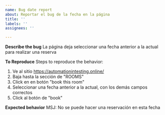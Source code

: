 ```yaml
---
name: Bug date report
about: Reportar el bug de la fecha en la página
title: ''
labels: ''
assignees: ''

---
```


**Describe the bug**
La página deja seleccionar una fecha anterior a la actual para realizar una reserva

**To Reproduce**
Steps to reproduce the behavior:
1. Ve al sitio https://automationintesting.online/
2. Baja hasta la sección de "ROOMS"
3. Click en en botón "book this room"
4. Seleccionar una fecha anterior a la actual, con los demás campos correctos
5. Click al botón de "book"


**Expected behavior**
MSJ: No se puede hacer una reservación en esta fecha
